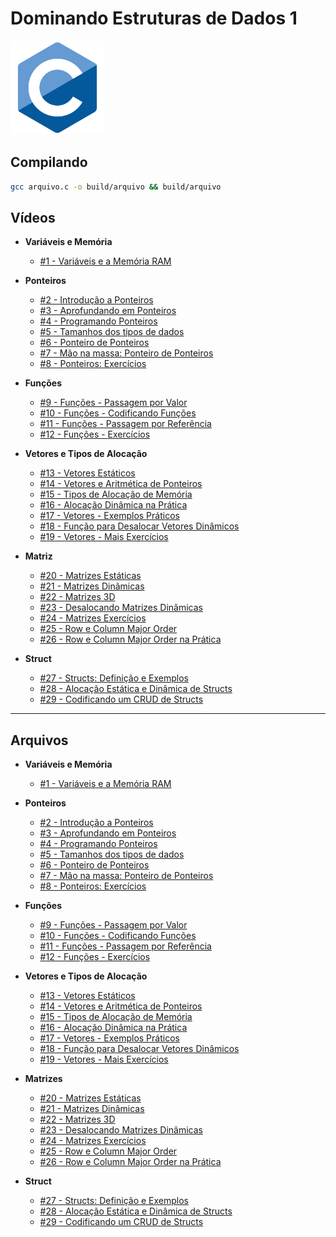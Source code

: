 # Dominando Estruturas de Dados 1

<img src="./images/c-lang.svg" alt="C-Lang" width="150" height="150"/>

## Compilando

```bash
gcc arquivo.c -o build/arquivo && build/arquivo
```


## Vídeos

- **Variáveis e Memória**
  - [#1   - Variáveis e a Memória RAM](https://www.youtube.com/watch?v=ucupombJuUM)

- **Ponteiros**
  - [#2   - Introdução a Ponteiros](https://www.youtube.com/watch?v=GLV71ky3OCw)
  - [#3   - Aprofundando em Ponteiros](https://www.youtube.com/watch?v=3ugbgPZbodo)
  - [#4   - Programando Ponteiros](https://www.youtube.com/watch?v=UIYnNcEb8Oc)
  - [#5   - Tamanhos dos tipos de dados](https://www.youtube.com/watch?v=F3YnOQw7v9s)
  - [#6   - Ponteiro de Ponteiros](https://www.youtube.com/watch?v=4WX9pE2liPs)
  - [#7   - Mão na massa: Ponteiro de Ponteiros](https://www.youtube.com/watch?v=HOYSSCebd1g)
  - [#8   - Ponteiros: Exercícios](https://www.youtube.com/watch?v=t1kQRygSOu4)

- **Funções**
  - [#9   - Funções - Passagem por Valor](https://www.youtube.com/watch?v=Q5SaM35EJcg)
  - [#10  - Funções - Codificando Funções](https://www.youtube.com/watch?v=4Xy5Y411_lA)
  - [#11  - Funções - Passagem por Referência](https://www.youtube.com/watch?v=G2oBB0sYAr0)
  - [#12  - Funções - Exercícios](https://www.youtube.com/watch?v=u9R-PuQdTys)

- **Vetores e Tipos de Alocação**
  - [#13  - Vetores Estáticos](https://www.youtube.com/watch?v=eVr_Pky11T8)
  - [#14  - Vetores e Aritmética de Ponteiros](https://www.youtube.com/watch?v=nkU9biXjsB8)
  - [#15  - Tipos de Alocação de Memória](https://www.youtube.com/watch?v=uZUyBZEdfGQ)
  - [#16  - Alocação Dinâmica na Prática](https://www.youtube.com/watch?v=XNmdbPz75C0)
  - [#17  - Vetores - Exemplos Práticos](https://www.youtube.com/watch?v=E08YxaAICmY)
  - [#18  - Função para Desalocar Vetores Dinâmicos](https://www.youtube.com/watch?v=wvmvl-vHbTo)
  - [#19  - Vetores - Mais Exercícios](https://www.youtube.com/watch?v=-ePB6hbGdiM)

- **Matriz**
  - [#20  - Matrizes Estáticas](https://www.youtube.com/watch?v=vTU2Fw5ViZ0)
  - [#21  - Matrizes Dinâmicas](https://www.youtube.com/watch?v=gSVtw4UbsGk)
  - [#22  - Matrizes 3D](https://www.youtube.com/watch?v=omIcgYLbzFI)
  - [#23  - Desalocando Matrizes Dinâmicas](https://www.youtube.com/watch?v=KRIHw08TdAk)
  - [#24  - Matrizes Exercícios](https://www.youtube.com/watch?v=xmMq8pu90Lk)
  - [#25  - Row e Column Major Order](https://www.youtube.com/watch?v=iDB0lSW5zzA)
  - [#26  - Row e Column Major Order na Prática](https://www.youtube.com/watch?v=fpIQ55mO4fo)

- **Struct**
  - [#27  - Structs: Definição e Exemplos](https://www.youtube.com/watch?v=kKO1E63R_38)
  - [#28  - Alocação Estática e Dinâmica de Structs](https://www.youtube.com/watch?v=v1zakuL-LHE)
  - [#29  - Codificando um CRUD de Structs](https://www.youtube.com/watch?v=JzDZBa-yM_o)

---

## Arquivos

- **Variáveis e Memória**
  - [#1   - Variáveis e a Memória RAM](https://github.com/i-am-anderson/estrutura-de-dados-em-c/tree/main/variaveis-e-memoria)

- **Ponteiros**
  - [#2   - Introdução a Ponteiros](https://github.com/i-am-anderson/estrutura-de-dados-em-c/tree/main/ponteiros)
  - [#3   - Aprofundando em Ponteiros](https://github.com/i-am-anderson/estrutura-de-dados-em-c/tree/main/ponteiros)
  - [#4   - Programando Ponteiros](https://github.com/i-am-anderson/estrutura-de-dados-em-c/tree/main/ponteiros)
  - [#5   - Tamanhos dos tipos de dados](https://github.com/i-am-anderson/estrutura-de-dados-em-c/tree/main/ponteiros)
  - [#6   - Ponteiro de Ponteiros](https://github.com/i-am-anderson/estrutura-de-dados-em-c/tree/main/ponteiros)
  - [#7   - Mão na massa: Ponteiro de Ponteiros](https://github.com/i-am-anderson/estrutura-de-dados-em-c/tree/main/ponteiros)
  - [#8   - Ponteiros: Exercícios](https://github.com/i-am-anderson/estrutura-de-dados-em-c/tree/main/ponteiros)

- **Funções**
  - [#9   - Funções - Passagem por Valor](https://github.com/i-am-anderson/estrutura-de-dados-em-c/tree/main/funcoes)
  - [#10  - Funções - Codificando Funções](https://github.com/i-am-anderson/estrutura-de-dados-em-c/tree/main/funcoes)
  - [#11  - Funções - Passagem por Referência](https://github.com/i-am-anderson/estrutura-de-dados-em-c/tree/main/funcoes)
  - [#12  - Funções - Exercícios](https://github.com/i-am-anderson/estrutura-de-dados-em-c/tree/main/funcoes)

- **Vetores e Tipos de Alocação**
  - [#13  - Vetores Estáticos](https://github.com/i-am-anderson/estrutura-de-dados-em-c/tree/main/vetores-e-tipos-de-alocacao)
  - [#14  - Vetores e Aritmética de Ponteiros](https://github.com/i-am-anderson/estrutura-de-dados-em-c/tree/main/vetores-e-tipos-de-alocacao)
  - [#15  - Tipos de Alocação de Memória](https://github.com/i-am-anderson/estrutura-de-dados-em-c/tree/main/vetores-e-tipos-de-alocacao)
  - [#16  - Alocação Dinâmica na Prática](https://github.com/i-am-anderson/estrutura-de-dados-em-c/tree/main/vetores-e-tipos-de-alocacao)
  - [#17  - Vetores - Exemplos Práticos](https://github.com/i-am-anderson/estrutura-de-dados-em-c/tree/main/vetores-e-tipos-de-alocacao)
  - [#18  - Função para Desalocar Vetores Dinâmicos](https://github.com/i-am-anderson/estrutura-de-dados-em-c/tree/main/vetores-e-tipos-de-alocacao)
  - [#19  - Vetores - Mais Exercícios](https://github.com/i-am-anderson/estrutura-de-dados-em-c/tree/main/vetores-e-tipos-de-alocacao)

- **Matrizes**
  - [#20  - Matrizes Estáticas](https://github.com/i-am-anderson/estrutura-de-dados-em-c/tree/main/matrizes)
  - [#21  - Matrizes Dinâmicas](https://github.com/i-am-anderson/estrutura-de-dados-em-c/tree/main/matrizes)
  - [#22  - Matrizes 3D](https://github.com/i-am-anderson/estrutura-de-dados-em-c/tree/main/matrizes)
  - [#23  - Desalocando Matrizes Dinâmicas](https://github.com/i-am-anderson/estrutura-de-dados-em-c/tree/main/matrizes)
  - [#24  - Matrizes Exercícios](https://github.com/i-am-anderson/estrutura-de-dados-em-c/tree/main/matrizes)
  - [#25  - Row e Column Major Order](https://github.com/i-am-anderson/estrutura-de-dados-em-c/tree/main/matrizes)
  - [#26  - Row e Column Major Order na Prática](https://github.com/i-am-anderson/estrutura-de-dados-em-c/tree/main/matrizes)

- **Struct**
  - [#27  - Structs: Definição e Exemplos](https://github.com/i-am-anderson/estrutura-de-dados-em-c/tree/main/structs)
  - [#28  - Alocação Estática e Dinâmica de Structs](https://github.com/i-am-anderson/estrutura-de-dados-em-c/tree/main/structs)
  - [#29  - Codificando um CRUD de Structs](https://github.com/i-am-anderson/estrutura-de-dados-em-c/tree/main/structs)
